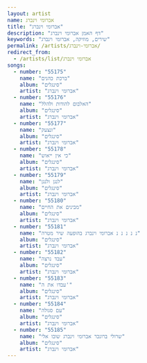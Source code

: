 ```yaml
---
layout: artist
name: אברומי וינברג
title: "אברומי וינברג"
description: "דף האמן אברומי וינברג"
keywords: "שירים, מוזיקה, אברומי וינברג"
permalink: /artists/אברומי-וינברג/
redirect_from:
  - /artists/list/אברומי וינברג
songs:
  - number: "55175"
    name: "ברכת כהנים"
    album: "סינגלים"
    artist: "אברומי וינברג"
  - number: "55176"
    name: "האלבום להודות ולהלל"
    album: "סינגלים"
    artist: "אברומי וינברג"
  - number: "55177"
    name: "ונצעק"
    album: "סינגלים"
    artist: "אברומי וינברג"
  - number: "55178"
    name: "כי אין ייאוש"
    album: "סינגלים"
    artist: "אברומי וינברג"
  - number: "55179"
    name: "לנגן ולנגן"
    album: "סינגלים"
    artist: "אברומי וינברג"
  - number: "55180"
    name: "מבינים את החיים"
    album: "סינגלים"
    artist: "אברומי וינברג"
  - number: "55181"
    name: "נ נ נ נ נ אברומי וינברג בהופעה שיר מטרה"
    album: "סינגלים"
    artist: "אברומי וינברג"
  - number: "55182"
    name: "עבד נרצה"
    album: "סינגלים"
    artist: "אברומי וינברג"
  - number: "55183"
    name: "עבדו את ה'"
    album: "סינגלים"
    artist: "אברומי וינברג"
  - number: "55184"
    name: "עם סגולה"
    album: "סינגלים"
    artist: "אברומי וינברג"
  - number: "55185"
    name: "שרולי ברונכר אברומי וינברג שובו אלי"
    album: "סינגלים"
    artist: "אברומי וינברג"
---
```

